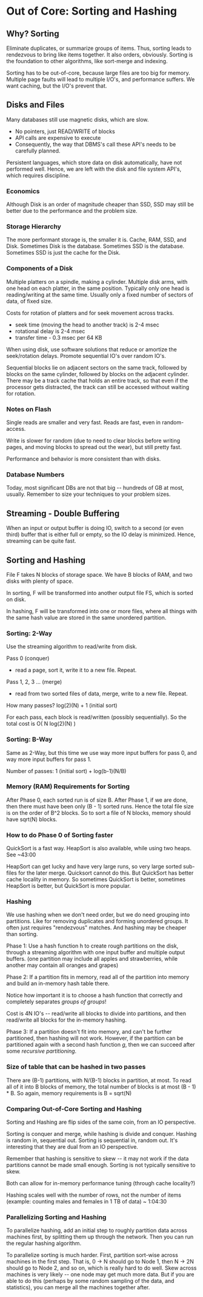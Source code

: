 # Out of Core: Sorting and Hashing

## Why? Sorting

Eliminate duplicates, or summarize groups of items. Thus, sorting leads to rendezvous to bring like items together. It also orders, obviously. Sorting is the foundation to other algorithms, like sort-merge and indexing.

Sorting has to be out-of-core, because large files are too big for memory. Multiple page faults will lead to multiple I/O's, and performance suffers. We want caching, but the I/O's prevent that.

## Disks and Files

Many databases still use magnetic disks, which are slow.

- No pointers, just READ/WRITE of blocks
- API calls are expensive to execute
- Consequently, the way that DBMS's call these API's needs to be carefully planned.

Persistent languages, which store data on disk automatically, have not performed well. Hence, we are left with the disk and file system API's, which requires discipline.

### Economics

Although Disk is an order of magnitude cheaper than SSD, SSD may still be better due to the performance and the problem size.

### Storage Hierarchy

The more performant storage is, the smaller it is. Cache, RAM, SSD, and Disk. Sometimes Disk is the database. Sometimes SSD is the database. Sometimes SSD is just the cache for the Disk.

### Components of a Disk

Multiple platters on a spindle, making a cylinder. Multiple disk arms, with one head on each platter, in the same position. Typically only one head is reading/writing at the same time. Usually only a fixed number of sectors of data, of fixed size.

Costs for rotation of platters and for seek movement across tracks.

- seek time (moving the head to another track) is 2-4 msec
- rotational delay is 2-4 msec
- transfer time - 0.3 msec per 64 KB

When using disk, use software solutions that reduce or amortize the seek/rotation delays. Promote sequential IO's over random IO's.

Sequential blocks lie on adjacent sectors on the same track, followed by blocks on the same cylinder, followed by blocks on the adjacent cylinder. There may be a track cache that holds an entire track, so that even if the processor gets distracted, the track can still be accessed without waiting for rotation.

### Notes on Flash

Single reads are smaller and very fast. Reads are fast, even in random-access.

Write is slower for random (due to need to clear blocks before writing pages, and moving blocks to spread out the wear), but still pretty fast.

Performance and behavior is more consistent than with disks.

### Database Numbers

Today, most significant DBs are not that big -- hundreds of GB at most, usually. Remember to size your techniques to your problem sizes.

## Streaming - Double Buffering

When an input or output buffer is doing IO, switch to a second (or even third) buffer that is either full or empty, so the IO delay is minimized. Hence, streaming can be quite fast.

## Sorting and Hashing

File F takes N blocks of storage space. We have B blocks of RAM, and two disks with plenty of space.

In sorting, F will be transformed into another output file FS, which is sorted on disk.

In hashing, F will be transformed into one or more files, where all things with the same hash value are stored in the same unordered partition.

### Sorting: 2-Way

Use the streaming algorithm to read/write from disk.

Pass 0 (conquer)

- read a page, sort it, write it to a new file. Repeat.

Pass 1, 2, 3 ... (merge)

- read from two sorted files of data, merge, write to a new file. Repeat.

How many passes? log(2)(N) + 1 (initial sort)

For each pass, each block is read/written (possibly sequentially). So the total cost is O( N log(2)(N) )

### Sorting: B-Way

Same as 2-Way, but this time we use way more input buffers for pass 0, and way more input buffers for pass 1.

Number of passes: 1 (initial sort) + log(b-1)(N/B)

### Memory (RAM) Requirements for Sorting

After Phase 0, each sorted run is of size B. After Phase 1, if we are done, then there must have been only (B - 1) sorted runs. Hence the total file size is on the order of B^2 blocks. So to sort a file of N blocks, memory should have sqrt(N) blocks.

### How to do Phase 0 of Sorting faster

QuickSort is a fast way. HeapSort is also available, while using two heaps. See ~43:00

HeapSort can get lucky and have very large runs, so very large sorted sub-files for the later merge. Quicksort cannot do this. But QuickSort has better cache locality in memory. So sometimes QuickSort is better, sometimes HeapSort is better, but QuickSort is more popular.

### Hashing

We use hashing when we don't need order, but we do need grouping into partitions. Like for removing duplicates and forming unordered groups. It often just requires "rendezvous" matches. And hashing may be cheaper than sorting.

Phase 1: Use a hash function h to create rough partitions on the disk, through a streaming algorithm with one input buffer and multiple output buffers. (one partition may include all apples and strawberries, while another may contain all oranges and grapes)

Phase 2: If a partition fits in memory, read all of the partition into memory and build an in-memory hash table there.

Notice how important it is to choose a hash function that correctly and completely separates *groups of groups*!

Cost is 4N IO's -- read/write all blocks to divide into partitions, and then read/write all blocks for the in-memory hashing.

Phase 3: If a partition doesn't fit into memory, and can't be further partitioned, then hashing will not work. However, if the partition can be partitioned again with a second hash function *g*, then we can succeed after some *recursive partitioning*.

### Size of table that can be hashed in two passes

There are (B-1) partitions, with N/(B-1) blocks in partition, at most. To read all of it into B blocks of memory, the total number of blocks is at most (B - 1) * B. So again, memory requirements is B = sqrt(N)

### Comparing Out-of-Core Sorting and Hashing

Sorting and Hashing are flip sides of the same coin, from an IO perspective.

Sorting is conquer and merge, while hashing is divide and conquer. Hashing is random in, sequential out. Sorting is sequential in, random out. It's interesting that they are dual from an IO perspective.

Remember that hashing is sensitive to skew -- it may not work if the data partitions cannot be made small enough. Sorting is not typically sensitive to skew.

Both can allow for in-memory performance tuning (through cache locality?)

Hashing scales well with the number of rows, not the number of items (example: counting males and females in 1 TB of data) ~ 1:04:30

### Parallelizing Sorting and Hashing

To parallelize hashing, add an initial step to roughly partition data across machines first, by splitting them up through the network. Then you can run the regular hashing algorithm.

To parallelize sorting is much harder. First, partition sort-wise across machines in the first step. That is, 0 -> N should go to Node 1, then N -> 2N should go to Node 2, and so on, which is really hard to do well. Skew across machines is very likely -- one node may get much more data. But if you are able to do this (perhaps by some random sampling of the data, and statistics), you can merge all the machines together after.
















